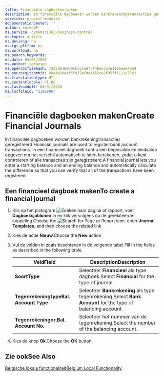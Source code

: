 ```yaml
---
title: Financiële dagboeken maken
description: In financiële dagboeken worden bankrekeningtransacties geregistreerd. In een financieel dagboek kunt u een beginsaldo en eindsaldo opgeven om het verschil automatisch te laten berekenen, zodat u kunt controleren of alle transacties zijn geregistreerd.
services: project-madeira
documentationcenter: ''
author: SorenGP
ms.service: dynamics365-business-central
ms.topic: article
ms.devlang: na
ms.tgt_pltfrm: na
ms.workload: na
ms.search.keywords: ''
ms.date: 04/01/2020
ms.author: sgroespe
ms.openlocfilehash: 7da2de460b9cbc65be7cf4bebc0561195aee42e4
ms.sourcegitcommit: 88e4b30eaf6fa32af0c1452ce2f85ff1111c75e2
ms.translationtype: HT
ms.contentlocale: nl-BE
ms.lasthandoff: 04/01/2020
ms.locfileid: "3180906"
---
```

# <a name="create-financial-journals"></a><span data-ttu-id="abe0c-104">Financiële dagboeken maken</span><span class="sxs-lookup"><span data-stu-id="abe0c-104">Create Financial Journals</span></span>
<span data-ttu-id="abe0c-105">In financiële dagboeken worden bankrekeningtransacties geregistreerd.</span><span class="sxs-lookup"><span data-stu-id="abe0c-105">Financial journals are used to register bank account transactions.</span></span> <span data-ttu-id="abe0c-106">In een financieel dagboek kunt u een beginsaldo en eindsaldo opgeven om het verschil automatisch te laten berekenen, zodat u kunt controleren of alle transacties zijn geregistreerd.</span><span class="sxs-lookup"><span data-stu-id="abe0c-106">A financial journal lets you enter a starting balance and an ending balance and automatically calculate the difference so that you can verify that all of the transactions have been registered.</span></span>  

## <a name="to-create-a-financial-journal"></a><span data-ttu-id="abe0c-107">Een financieel dagboek maken</span><span class="sxs-lookup"><span data-stu-id="abe0c-107">To create a financial journal</span></span>  

1.  <span data-ttu-id="abe0c-108">Klik op het pictogram ![Zoeken naar pagina of rapport](../../media/ui-search/search_small.png "Het pictogram Zoeken naar pagina of rapport"), voer **Dagboeksjablonen** in en klik vervolgens op de gerelateerde koppeling.</span><span class="sxs-lookup"><span data-stu-id="abe0c-108">Choose the ![Search for Page or Report](../../media/ui-search/search_small.png "Search for Page or Report icon") icon, enter **Journal Templates**, and then choose the related link.</span></span>  
2.  <span data-ttu-id="abe0c-109">Kies de actie **Nieuw**.</span><span class="sxs-lookup"><span data-stu-id="abe0c-109">Choose the **New** action.</span></span>  
3.  <span data-ttu-id="abe0c-110">Vul de velden in zoals beschreven in de volgende tabel.</span><span class="sxs-lookup"><span data-stu-id="abe0c-110">Fill in the fields as described in the following table.</span></span>  

    |<span data-ttu-id="abe0c-111">Veld</span><span class="sxs-lookup"><span data-stu-id="abe0c-111">Field</span></span>|<span data-ttu-id="abe0c-112">Description</span><span class="sxs-lookup"><span data-stu-id="abe0c-112">Description</span></span>|  
    |---------------------------------|---------------------------------------|  
    |<span data-ttu-id="abe0c-113">**Soort**</span><span class="sxs-lookup"><span data-stu-id="abe0c-113">**Type**</span></span>|<span data-ttu-id="abe0c-114">Selecteer **Financieel** als type dagboek.</span><span class="sxs-lookup"><span data-stu-id="abe0c-114">Select **Financial** for the type of journal.</span></span>|  
    |<span data-ttu-id="abe0c-115">**Tegenrekeningtype**</span><span class="sxs-lookup"><span data-stu-id="abe0c-115">**Bal. Account Type**</span></span>|<span data-ttu-id="abe0c-116">Selecteer **Bankrekening** als type tegenrekening.</span><span class="sxs-lookup"><span data-stu-id="abe0c-116">Select **Bank Account** for the type of balancing account.</span></span>|  
    |<span data-ttu-id="abe0c-117">**Tegenrekeningnr.**</span><span class="sxs-lookup"><span data-stu-id="abe0c-117">**Bal. Account No.**</span></span>|<span data-ttu-id="abe0c-118">Selecteer het nummer van de tegenrekening.</span><span class="sxs-lookup"><span data-stu-id="abe0c-118">Select the number of the balancing account.</span></span>|  

4.  <span data-ttu-id="abe0c-119">Kies de knop **Ok**.</span><span class="sxs-lookup"><span data-stu-id="abe0c-119">Choose the **OK** button.</span></span>  

## <a name="see-also"></a><span data-ttu-id="abe0c-120">Zie ook</span><span class="sxs-lookup"><span data-stu-id="abe0c-120">See Also</span></span>  
 [<span data-ttu-id="abe0c-121">Belgische lokale functionaliteit</span><span class="sxs-lookup"><span data-stu-id="abe0c-121">Belgium Local Functionality</span></span>](belgium-local-functionality.md)
